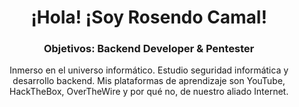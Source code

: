<!--
### Hi there 👋
-->

<!--
**rosendocamal/rosendocamal** is a ✨ _special_ ✨ repository because its `README.md` (this file) appears on your GitHub profile.

Here are some ideas to get you started:

- 🔭 I’m currently working on ...
- 🌱 I’m currently learning ...
- 👯 I’m looking to collaborate on ...
- 🤔 I’m looking for help with ...
- 💬 Ask me about ...
- 📫 How to reach me: ...
- 😄 Pronouns: ...
- ⚡ Fun fact: ...
-->

<div class="container">
    <div class="container__name" align="center">
        <h1>¡Hola! ¡Soy Rosendo Camal!</h1>
    </div>
    <div class="container__specialization" align="center">
        <h3>Objetivos: Backend Developer & Pentester</h3>
    </div>
    <div class="container__skills" align="center">
        <p>Inmerso en el universo informático. Estudio seguridad informática y desarrollo backend. Mis plataformas de aprendizaje son YouTube, HackTheBox, OverTheWire y por qué no, de nuestro aliado Internet.</p>
    </div>
</div>
